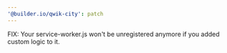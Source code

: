 ```yaml
---
'@builder.io/qwik-city': patch
---
```


FIX: Your service-worker.js won't be unregistered anymore if you added custom logic to it.
